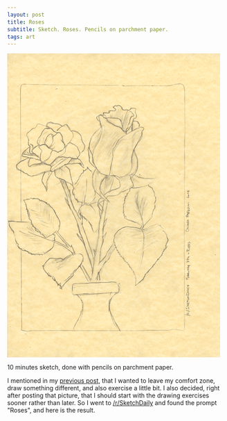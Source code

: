 ```yaml
---
layout: post
title: Roses
subtitle: Sketch. Roses. Pencils on parchment paper.
tags: art
---
```


<img src="/img/sketchdaily/roses.png" alt="sketch of two roses" align="center"/> 



10 minutes sketch, done with pencils on parchment paper.

I mentioned in my [previous post](http://melyanna.github.io/2016-02-09-elf/), that I wanted to leave my comfort zone, draw something different, and also exercise a little bit.
I also decided, right after posting that picture, that I should start with the drawing exercises sooner rather than later.
So I went to [/r/SketchDaily](https://www.reddit.com/r/SketchDaily/comments/44vtan/february_9th_roses/) and found the prompt "Roses", and here is the result.


